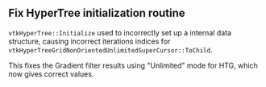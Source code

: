## Fix HyperTree initialization routine

`vtkHyperTree::Initialize` used to incorrectly set up a internal data structure, causing incorrect iterations indices for `vtkHyperTreeGridNonOrientedUnlimitedSuperCursor::ToChild`.

This fixes the Gradient filter results using "Unlimited" mode for HTG, which now gives correct values.
